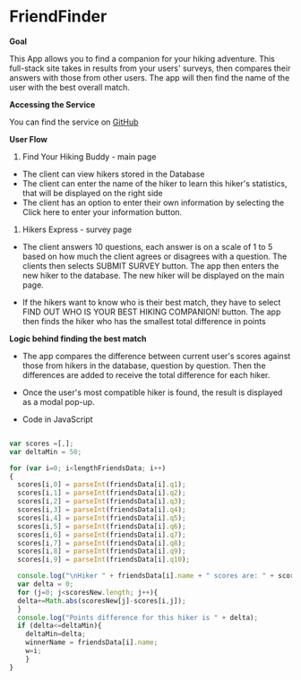 # FriendFinder


**Goal**


This App allows you to find a companion for your hiking adventure. This full-stack site takes in results from your users' surveys, then compares their answers with those from other users. The app will then find the name of the user with the best overall match.


**Accessing the Service**


You can find the service on
[GitHub](https://intense-tor-98774.herokuapp.com/)


**User Flow**

1. Find Your Hiking Buddy - main page

* The client can view hikers stored in the Database 
* The client can enter the name of the hiker to learn this hiker's statistics, that will be displayed on the right side
* The client has an option to enter their own information by selecting the
 Click here to enter your information
 button.

 1. Hikers Express - survey page

 * The client answers 10 questions, each answer is on a scale of 1 to 5 based on how much the client agrees or disagrees with a question.
 The clients then selects
 SUBMIT SURVEY
  button.
 The app then enters the new hiker to the database. The new hiker will be displayed on the main page.

 * If the hikers want to know who is their best match, they have to select
 FIND OUT WHO IS YOUR BEST HIKING COMPANION!
  button.
  The app then finds the hiker who has the smallest total difference in points 


**Logic behind finding the best match**

* The app compares the difference between current user's scores against those from hikers in the database, question by question. Then the differences are added to receive the total difference for each hiker.

* Once the user's most compatible hiker is found, the result is displayed as a modal pop-up.

* Code in JavaScript


```javascript

var scores =[,];
var deltaMin = 50;

for (var i=0; i<lengthFriendsData; i++)
{
  scores[i,0] = parseInt(friendsData[i].q1);
  scores[i,1] = parseInt(friendsData[i].q2);
  scores[i,2] = parseInt(friendsData[i].q3);
  scores[i,3] = parseInt(friendsData[i].q4);
  scores[i,4] = parseInt(friendsData[i].q5);
  scores[i,5] = parseInt(friendsData[i].q6);
  scores[i,6] = parseInt(friendsData[i].q7);
  scores[i,7] = parseInt(friendsData[i].q8);
  scores[i,8] = parseInt(friendsData[i].q9);
  scores[i,9] = parseInt(friendsData[i].q10);

  console.log("\nHiker " + friendsData[i].name + " scores are: " + scores);
  var delta = 0;
  for (j=0; j<scoresNew.length; j++){
  delta+=Math.abs(scoresNew[j]-scores[i,j]);
  }
  console.log("Points difference for this hiker is " + delta);
  if (delta<=deltaMin){
    deltaMin=delta;
    winnerName = friendsData[i].name;
    w=i;
    }     
}
```




